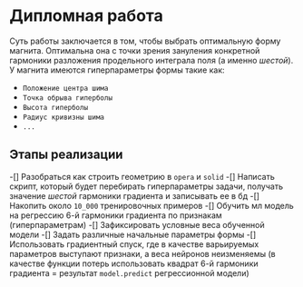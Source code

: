 # Дипломная работа
Суть работы заключается в том, чтобы выбрать оптимальную форму магнита. Оптимальна она с точки зрения зануления конкретной гармоники разложения продельного интеграла поля (а именно *шестой*).
У магнита имеются гиперпараметры формы такие как:

- ```Положение центра шима```
- ```Точка обрыва гиперболы```
- ```Высота гиперболы```
- ```Радиус кривизны шима```
- ```...```

## Этапы реализации
-[] Разобраться как строить геометрию в ```opera``` и ```solid```
-[] Написать скрипт, который будет перебирать гиперпараметры задачи, получать значение *шестой* гармоники градиента и записывать ее в бд
-[] Накопить около ```10_000``` тренировочных примеров
-[] Обучить мл модель на регрессию 6-й гармоники градиента по признакам (гиперпараметрам)
-[] Зафиксировать условные веса обученной модели
-[] Задать различные начальные параметры формы
-[] Использовать градиентный спуск, где в качестве варьируемых параметров выступают признаки, а веса нейронов неизменяемы (в качестве функции потерь использовать квадрат 6-й гармоники градиента = результат ```model.predict``` регрессионной модели)
